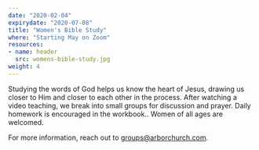 ```yaml
---
date: "2020-02-04"
expirydate: "2020-07-08"
title: "Women's Bible Study"
where: "Starting May on Zoom"
resources:
- name: header
  src: womens-bible-study.jpg
weight: 4
---
```


Studying the words of God helps us know the heart of Jesus, drawing us closer to Him and closer to each other in the process. After watching a video teaching, we break into small groups for discussion and prayer. Daily homework is encouraged in the workbook.. Women of all ages are welcomed. 

For more information, reach out to <groups@arborchurch.com>.

